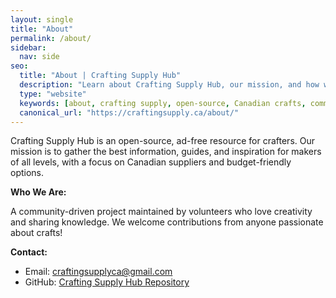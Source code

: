 ```yaml
---
layout: single
title: "About"
permalink: /about/
sidebar:
  nav: side
seo:
  title: "About | Crafting Supply Hub"
  description: "Learn about Crafting Supply Hub, our mission, and how we support crafters with open-source, ad-free resources."
  type: "website"
  keywords: [about, crafting supply, open-source, Canadian crafts, community]
  canonical_url: "https://craftingsupply.ca/about/"
---
```

Crafting Supply Hub is an open-source, ad-free resource for crafters. Our mission is to gather the best information, guides, and inspiration for makers of all levels, with a focus on Canadian suppliers and budget-friendly options.

**Who We Are:**

A community-driven project maintained by volunteers who love creativity and sharing knowledge. We welcome contributions from anyone passionate about crafts!

**Contact:**

- Email: [craftingsupplyca@gmail.com](mailto:craftingsupplyca@gmail.com)
- GitHub: [Crafting Supply Hub Repository](https://github.com/JulyJ/craftingsupply)
